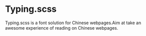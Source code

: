 # Typing.scss
Typing.scss is a font solution for Chinese webpages.Aim at take an awesome experience of reading on Chinese webpages. 